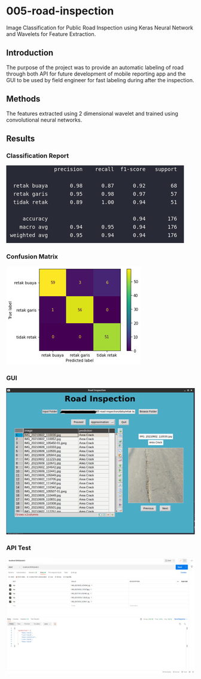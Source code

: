# 005-road-inspection
Image Classification for Public Road Inspection using Keras Neural Network and Wavelets for Feature Extraction.

## Introduction
The purpose of the project was to provide an automatic labeling of road through both API for future development of mobile reporting app and the GUI to be used by field engineer for fast labeling during after the inspection.

## Methods
The features extracted using 2 dimensional wavelet and trained using convolutional neural networks.

## Results

### Classification Report
![Report](assets/img/report.png)

### Confusion Matrix
![Confusion Matrix](assets/img/cm.png)

### GUI
![GUI](assets/img/gui.png)

### API Test
![Postman](assets/img/api.png)